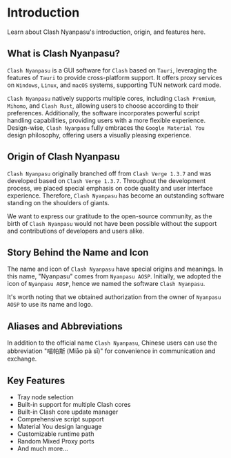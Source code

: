 # Introduction

Learn about Clash Nyanpasu's introduction, origin, and features here.

## What is Clash Nyanpasu?

`Clash Nyanpasu` is a GUI software for `Clash` based on `Tauri`, leveraging the features of `Tauri` to provide cross-platform support. It offers proxy services on `Windows`, `Linux`, and `macOS` systems, supporting TUN network card mode.

`Clash Nyanpasu` natively supports multiple cores, including `Clash Premium`, `Mihomo`, and `Clash Rust`, allowing users to choose according to their preferences. Additionally, the software incorporates powerful script handling capabilities, providing users with a more flexible experience. Design-wise, `Clash Nyanpasu` fully embraces the `Google Material You` design philosophy, offering users a visually pleasing experience.

## Origin of Clash Nyanpasu

`Clash Nyanpasu` originally branched off from `Clash Verge 1.3.7` and was developed based on `Clash Verge 1.3.7`. Throughout the development process, we placed special emphasis on code quality and user interface experience. Therefore, `Clash Nyanpasu` has become an outstanding software standing on the shoulders of giants.

We want to express our gratitude to the open-source community, as the birth of `Clash Nyanpasu` would not have been possible without the support and contributions of developers and users alike.

## Story Behind the Name and Icon

The name and icon of `Clash Nyanpasu` have special origins and meanings. In this name, "Nyanpasu" comes from `Nyanpasu AOSP`. Initially, we adopted the icon of `Nyanpasu AOSP`, hence we named the software `Clash Nyanpasu`.

It's worth noting that we obtained authorization from the owner of `Nyanpasu AOSP` to use its name and logo.

## Aliases and Abbreviations

In addition to the official name `Clash Nyanpasu`, Chinese users can use the abbreviation "喵帕斯 (Miāo pà sī)" for convenience in communication and exchange.

## Key Features

- Tray node selection
- Built-in support for multiple Clash cores
- Built-in Clash core update manager
- Comprehensive script support
- Material You design language
- Customizable runtime path
- Random Mixed Proxy ports
- And much more...
